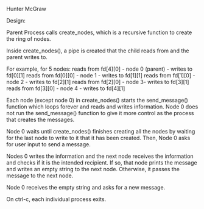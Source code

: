 Hunter McGraw

Design:

Parent Process calls create_nodes, which is a recursive function to create the ring of nodes.

Inside create_nodes(), a pipe is created that the child reads from and the parent writes to.

For example, for 5 nodes:
reads from fd\[4\]\[0\] - node 0 (parent) - writes to fd\[0\]\[1\]
reads from fd\[0\]\[0\] - node 1 - writes to fd\[1\]\[1\]
reads from fd\[1\]\[0\] - node 2 - writes to fd\[2\]\[1\]
reads from fd\[2\]\[0\] - node 3- writes to fd\[3\]\[1\]
reads from fd\[3\]\[0\] - node 4 - writes to fd\[4\]\[1\]

Each node (except node 0) in create_nodes() starts the send_message() function which loops forever and reads and writes information.
Node 0 does not run the send_message() function to give it more control as the process that creates the messages.

Node 0 waits until create_nodes() finishes creating all the nodes by waiting for the last node to write to it that it has been created.
Then, Node 0 asks for user input to send a message.

Nodes 0 writes the information and the next node receives the information and checks if it is the intended recipient.
If so, that node prints the message and writes an empty string to the next node. Otherwise, it passes the message to the next node.

Node 0 receives the empty string and asks for a new message.

On ctrl-c, each individual process exits.